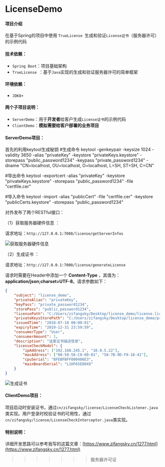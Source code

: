 # LicenseDemo

#### 项目介绍
在基于Spring的项目中使用 `TrueLicense `生成和验证`License证书`（服务器许可）的示例代码

#### 技术依赖：
* `Spring Boot`：项目基础架构
* `TrueLicense `：基于`Java`实现的生成和验证服务器许可的简单框架

#### 环境依赖：
* `JDK8+`

#### 两个子项目说明： ####

- `ServerDemo`：用于**开发者**给客户生成`License证书`的示例代码
- `ClientDemo`：**模拟需要给客户部署的业务项目**

#### ServerDemo项目： ####

首先的利用keytool生成秘钥
#生成命令
keytool -genkeypair -keysize 1024 -validity 3650 -alias "privateKey" -keystore "privateKeys.keystore" -storepass "public_password1234" -keypass "private_password1234" -dname "CN=localhost, OU=localhost, O=localhost, L=SH, ST=SH, C=CN"

#导出命令
keytool -exportcert -alias "privateKey" -keystore "privateKeys.keystore" -storepass "public_password1234" -file "certfile.cer"

#导入命令
keytool -import -alias "publicCert" -file "certfile.cer" -keystore "publicCerts.keystore" -storepass "public_password1234"

对外发布了两个RESTful接口：

（1）获取服务器硬件信息 ：

请求地址：`http://127.0.0.1:7000/license/getServerInfos`

![获取服务器硬件信息](https://www.zifangsky.cn/wp-content/uploads/2018/07/20180710140711.png)

（2）生成证书 ：

请求地址：`http://127.0.0.1:7000/license/generateLicense`

请求时需要在Header中添加一个 **Content-Type** ，其值为：**application/json;charset=UTF-8**。请求参数如下： 

```json
{
	"subject": "license_demo",
	"privateAlias": "privateKey",
	"keyPass": "private_password1234",
	"storePass": "public_password1234",
	"licensePath": "C:/Users/zifangsky/Desktop/license_demo/license.lic",
	"privateKeysStorePath": "C:/Users/zifangsky/Desktop/license_demo/privateKeys.keystore",
	"issuedTime": "2018-07-10 00:00:01",
	"expiryTime": "2019-12-31 23:59:59",
	"consumerType": "User",
	"consumerAmount": 1,
	"description": "这是证书描述信息",
	"licenseCheckModel": {
		"ipAddress": ["192.168.245.1", "10.0.5.22"],
		"macAddress": ["00-50-56-C0-00-01", "50-7B-9D-F9-18-41"],
		"cpuSerial": "BFEBFBFF000406E3",
		"mainBoardSerial": "L1HF65E00X9"
	}
}
```

![生成证书](https://www.zifangsky.cn/wp-content/uploads/2018/07/20180710141528.png)

#### ClientDemo项目： ####

项目启动时安装证书，通过`cn/zifangsky/license/LicenseCheckListener.java`类实现。用户登录时校验证书的可用性，通过`cn/zifangsky/license/LicenseCheckInterceptor.java`类实现。

#### 特别说明： ####

详细开发思路可以参考我写的这篇文章：[https://www.zifangsky.cn/1277.html](https://www.zifangsky.cn/1277.html)


>>>>>>> 服务器许可证
